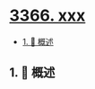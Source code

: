 # [3366. xxx](https://github.com/Tdahuyou/TNotes.leetcode/tree/main/notes/3366.%20xxx)

<!-- region:toc -->

- [1. 📝 概述](#1--概述)

<!-- endregion:toc -->

## 1. 📝 概述
